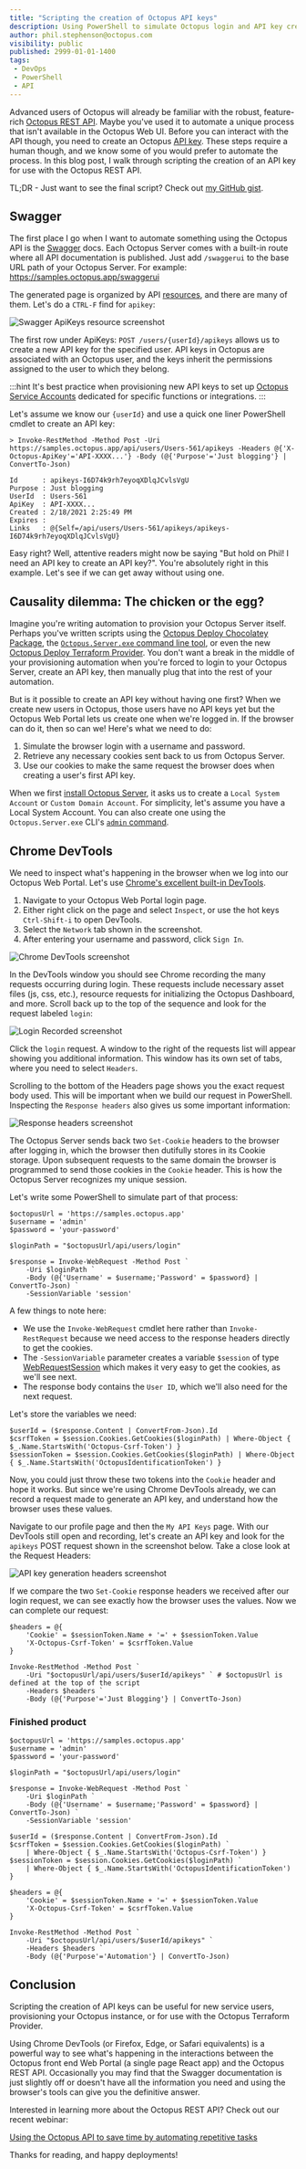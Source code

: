 ```yaml
---
title: "Scripting the creation of Octopus API keys"
description: Using PowerShell to simulate Octopus login and API key creation.
author: phil.stephenson@octopus.com
visibility: public
published: 2999-01-01-1400
tags:
 - DevOps
 - PowerShell
 - API
---
```


Advanced users of Octopus will already be familiar with the robust, feature-rich [Octopus REST API](https://octopus.com/docs/octopus-rest-api). Maybe you've used it to automate a unique process that isn't available in the Octopus Web UI. Before you can interact with the API though, you need to create an Octopus [API key](https://octopus.com/docs/octopus-rest-api/how-to-create-an-api-key). These steps require a human though, and we know some of you would prefer to automate the process. In this blog post, I walk through scripting the creation of an API key for use with the Octopus REST API.

TL;DR - Just want to see the final script? Check out [my GitHub gist](https://gist.github.com/pstephenson02/3cf2dc3b9d68db28722ad568c9eb49eb).

## Swagger

The first place I go when I want to automate something using the Octopus API is the [Swagger](https://swagger.io/) docs. Each Octopus Server comes with a built-in route where all API documentation is published. Just add `/swaggerui` to the base URL path of your Octopus Server. For example: https://samples.octopus.app/swaggerui

The generated page is organized by API [resources](https://cloud.google.com/apis/design/resources), and there are many of them. Let's do a `CTRL-F` find for `apikey`:

![Swagger ApiKeys resource screenshot](find-apikey.png "width=500")

The first row under ApiKeys: `POST /users/{userId}/apikeys` allows us to create a new API key for the specified user. API keys in Octopus are associated with an Octopus user, and the keys inherit the permissions assigned to the user to which they belong.

:::hint
It's best practice when provisioning new API keys to set up [Octopus Service Accounts](https://octopus.com/docs/security/users-and-teams/service-accounts) dedicated for specific functions or integrations.
:::

Let's assume we know our `{userId}` and use a quick one liner PowerShell cmdlet to create an API key:

```pwsh
> Invoke-RestMethod -Method Post -Uri https://samples.octopus.app/api/users/Users-561/apikeys -Headers @{'X-Octopus-ApiKey'='API-XXXX...'} -Body (@{'Purpose'='Just blogging'} | ConvertTo-Json)

Id      : apikeys-I6D74k9rh7eyoqXDlqJCvlsVgU
Purpose : Just blogging
UserId  : Users-561
ApiKey  : API-XXXX...
Created : 2/18/2021 2:25:49 PM
Expires :
Links   : @{Self=/api/users/Users-561/apikeys/apikeys-I6D74k9rh7eyoqXDlqJCvlsVgU}
```

Easy right? Well, attentive readers might now be saying "But hold on Phil! I need an API key to create an API key?". You're absolutely right in this example. Let's see if we can get away without using one.

## Causality dilemma: The chicken or the egg?

Imagine you're writing automation to provision your Octopus Server itself. Perhaps you've written scripts using the [Octopus Deploy Chocolatey Package](https://chocolatey.org/packages/OctopusDeploy/), the [`Octopus.Server.exe` command line tool](https://octopus.com/docs/octopus-rest-api/octopus.server.exe-command-line), or even the new [Octopus Deploy Terraform Provider](https://octopus.com/blog/octopusdeploy-terraform-provider). You don't want a break in the middle of your provisioning automation when you're forced to login to your Octopus Server, create an API key, then manually plug that into the rest of your automation.

But is it possible to create an API key without having one first? When we create new users in Octopus, those users have no API keys yet but the Octopus Web Portal lets us create one when we're logged in. If the browser can do it, then so can we! Here's what we need to do:

1. Simulate the browser login with a username and password.
2. Retrieve any necessary cookies sent back to us from Octopus Server.
3. Use our cookies to make the same request the browser does when creating a user's first API key.

When we first [install Octopus Server](https://octopus.com/docs/installation#install-octopus), it asks us to create a `Local System Account` or `Custom Domain Account`. For simplicity, let's assume you have a Local System Account. You can also create one using the `Octopus.Server.exe` CLI's [`admin` command](https://octopus.com/docs/octopus-rest-api/octopus.server.exe-command-line/admin).

## Chrome DevTools

We need to inspect what's happening in the browser when we log into our Octopus Web Portal. Let's use [Chrome's excellent built-in DevTools](https://developers.google.com/web/tools/chrome-devtools). 

1. Navigate to your Octopus Web Portal login page.
2. Either right click on the page and select `Inspect`, or use the hot keys `Ctrl-Shift-i` to open DevTools. 
3. Select the `Network` tab shown in the screenshot.
4. After entering your username and password, click `Sign In`.

![Chrome DevTools screenshot](chrome-devtools.png "width=500")

In the DevTools window you should see Chrome recording the many requests occurring during login. These requests include necessary asset files (js, css, etc.), resource requests for initializing the Octopus Dashboard, and more. Scroll back up to the top of the sequence and look for the request labeled `login`:

![Login Recorded screenshot](login-recorded.png "width=500")

Click the `login` request. A window to the right of the requests list will appear showing you additional information. This window has its own set of tabs, where you need to select `Headers`. 

Scrolling to the bottom of the Headers page shows you the exact request body used. This will be important when we build our request in PowerShell. Inspecting the `Response headers` also gives us some important information:

![Response headers screenshot](set-cookie.png "width=500")

The Octopus Server sends back two `Set-Cookie` headers to the browser after logging in, which the browser then dutifully stores in its Cookie storage. Upon subsequent requests to the same domain the browser is programmed to send those cookies in the `Cookie` header. This is how the Octopus Server recognizes my unique session. 

Let's write some PowerShell to simulate part of that process:

```pwsh
$octopusUrl = 'https://samples.octopus.app'
$username = 'admin'
$password = 'your-password'

$loginPath = "$octopusUrl/api/users/login"

$response = Invoke-WebRequest -Method Post `
    -Uri $loginPath `
    -Body (@{'Username' = $username;'Password' = $password} | ConvertTo-Json) `
    -SessionVariable 'session'
```

A few things to note here: 

- We use the `Invoke-WebRequest` cmdlet here rather than `Invoke-RestRequest` because we need access to the response headers directly to get the cookies. 
- The `-SessionVariable` parameter creates a variable `$session` of type [WebRequestSession](https://docs.microsoft.com/en-us/dotnet/api/microsoft.powershell.commands.webrequestsession?view=powershellsdk-7.0.0) which makes it very easy to get the cookies, as we'll see next. 
- The response body contains the `User ID`, which we'll also need for the next request. 

Let's store the variables we need:

```pwsh
$userId = ($response.Content | ConvertFrom-Json).Id
$csrfToken = $session.Cookies.GetCookies($loginPath) | Where-Object { $_.Name.StartsWith('Octopus-Csrf-Token') }
$sessionToken = $session.Cookies.GetCookies($loginPath) | Where-Object { $_.Name.StartsWith('OctopusIdentificationToken') }
```

Now, you could just throw these two tokens into the `Cookie` header and hope it works. But since we're using Chrome DevTools already, we can record a request made to generate an API key, and understand how the browser uses these values. 

Navigate to our profile page and then the `My API Keys` page. With our DevTools still open and recording, let's create an API key and look for the `apikeys` POST request shown in the screenshot below. Take a close look at the Request Headers:

![API key generation headers screenshot](generate-apikey-recorded.png "width=500")

If we compare the two `Set-Cookie` response headers we received after our login request, we can see exactly how the browser uses the values. Now we can complete our request:

```pwsh
$headers = @{
    'Cookie' = $sessionToken.Name + '=' + $sessionToken.Value
    'X-Octopus-Csrf-Token' = $csrfToken.Value
}

Invoke-RestMethod -Method Post `
    -Uri "$octopusUrl/api/users/$userId/apikeys" ` # $octopusUrl is defined at the top of the script
    -Headers $headers `
    -Body (@{'Purpose'='Just Blogging'} | ConvertTo-Json)
```

### Finished product

```pwsh
$octopusUrl = 'https://samples.octopus.app'
$username = 'admin'
$password = 'your-password'

$loginPath = "$octopusUrl/api/users/login"

$response = Invoke-WebRequest -Method Post `
    -Uri $loginPath `
    -Body (@{'Username' = $username;'Password' = $password} | ConvertTo-Json) `
    -SessionVariable 'session'

$userId = ($response.Content | ConvertFrom-Json).Id
$csrfToken = $session.Cookies.GetCookies($loginPath) `
    | Where-Object { $_.Name.StartsWith('Octopus-Csrf-Token') }
$sessionToken = $session.Cookies.GetCookies($loginPath) `
    | Where-Object { $_.Name.StartsWith('OctopusIdentificationToken') }

$headers = @{
    'Cookie' = $sessionToken.Name + '=' + $sessionToken.Value
    'X-Octopus-Csrf-Token' = $csrfToken.Value
}

Invoke-RestMethod -Method Post `
    -Uri "$octopusUrl/api/users/$userId/apikeys" `
    -Headers $headers `
    -Body (@{'Purpose'='Automation'} | ConvertTo-Json)
```

## Conclusion

Scripting the creation of API keys can be useful for new service users, provisioning your Octopus instance, or for use with the Octopus Terraform Provider.

Using Chrome DevTools (or Firefox, Edge, or Safari equivalents) is a powerful way to see what's happening in the interactions between the Octopus front end Web Portal (a single page React app) and the Octopus REST API. Occasionally you may find that the Swagger documentation is just slightly off or doesn't have all the information you need and using the browser's tools can give you the definitive answer.

Interested in learning more about the Octopus REST API? Check out our recent webinar:

[Using the Octopus API to save time by automating repetitive tasks](https://octopus.zoom.us/webinar/register/6016118341944/WN_ykrzzdSvRZOMWFojvxNguw)

Thanks for reading, and happy deployments!